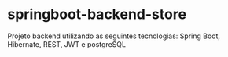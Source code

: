 # springboot-backend-store
Projeto backend utilizando as seguintes tecnologias: Spring Boot, Hibernate, REST, JWT e postgreSQL
